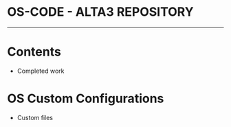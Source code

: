 # OS-CODE - ALTA3 REPOSITORY
----------------------------

# Contents
* Completed work

# OS Custom Configurations
* Custom files
